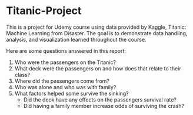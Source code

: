 # Titanic-Project
This is a project for Udemy course using data provided by Kaggle, Titanic: Machine Learning from Disaster.
The goal is to demonstrate data handling, analysis, and visualization learned throughout the course. 

Here are some questions answered in this report:
1) Who were the passengers on the Titanic?
2) What deck were the passengers on and how does that relate to their class?
3) Where did the passengers come from?
4) Who was alone and who was with family?
5) What factors helped some survive the sinking?
    * Did the deck have any effects on the passengers survival rate?
    * Did having a family member increase odds of surviving the crash?

## 

